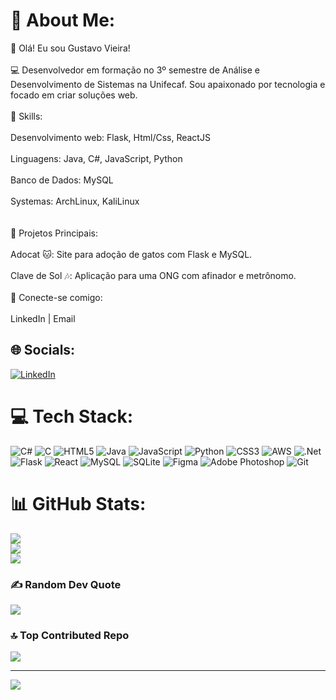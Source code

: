 # 💫 About Me:
👋 Olá! Eu sou Gustavo Vieira!<br><br>💻 Desenvolvedor em formação no 3º semestre de Análise e Desenvolvimento de Sistemas na Unifecaf. Sou apaixonado por tecnologia e focado em criar soluções web.<br><br>🚀 Skills:<br><br>Desenvolvimento web: Flask, Html/Css, ReactJS<br><br>Linguagens: Java, C#, JavaScript, Python<br><br>Banco de Dados: MySQL<br><br>Systemas: ArchLinux, KaliLinux<br><br><br>🌱 Projetos Principais:<br><br>Adocat 🐱: Site para adoção de gatos com Flask e MySQL.<br><br>Clave de Sol 🎶: Aplicação para uma ONG com afinador e metrônomo.<br><br>🤝 Conecte-se comigo:<br><br>LinkedIn | Email<br>


## 🌐 Socials:
[![LinkedIn](https://img.shields.io/badge/LinkedIn-%230077B5.svg?logo=linkedin&logoColor=white)](https://linkedin.com/in/www.linkedin.com/in/gustavo-vieira-pf) 

# 💻 Tech Stack:
![C#](https://img.shields.io/badge/c%23-%23239120.svg?style=for-the-badge&logo=csharp&logoColor=white) ![C](https://img.shields.io/badge/c-%2300599C.svg?style=for-the-badge&logo=c&logoColor=white) ![HTML5](https://img.shields.io/badge/html5-%23E34F26.svg?style=for-the-badge&logo=html5&logoColor=white) ![Java](https://img.shields.io/badge/java-%23ED8B00.svg?style=for-the-badge&logo=openjdk&logoColor=white) ![JavaScript](https://img.shields.io/badge/javascript-%23323330.svg?style=for-the-badge&logo=javascript&logoColor=%23F7DF1E) ![Python](https://img.shields.io/badge/python-3670A0?style=for-the-badge&logo=python&logoColor=ffdd54) ![CSS3](https://img.shields.io/badge/css3-%231572B6.svg?style=for-the-badge&logo=css3&logoColor=white) ![AWS](https://img.shields.io/badge/AWS-%23FF9900.svg?style=for-the-badge&logo=amazon-aws&logoColor=white) ![.Net](https://img.shields.io/badge/.NET-5C2D91?style=for-the-badge&logo=.net&logoColor=white) ![Flask](https://img.shields.io/badge/flask-%23000.svg?style=for-the-badge&logo=flask&logoColor=white) ![React](https://img.shields.io/badge/react-%2320232a.svg?style=for-the-badge&logo=react&logoColor=%2361DAFB) ![MySQL](https://img.shields.io/badge/mysql-4479A1.svg?style=for-the-badge&logo=mysql&logoColor=white) ![SQLite](https://img.shields.io/badge/sqlite-%2307405e.svg?style=for-the-badge&logo=sqlite&logoColor=white) ![Figma](https://img.shields.io/badge/figma-%23F24E1E.svg?style=for-the-badge&logo=figma&logoColor=white) ![Adobe Photoshop](https://img.shields.io/badge/adobe%20photoshop-%2331A8FF.svg?style=for-the-badge&logo=adobe%20photoshop&logoColor=white) ![Git](https://img.shields.io/badge/git-%23F05033.svg?style=for-the-badge&logo=git&logoColor=white)
# 📊 GitHub Stats:
![](https://github-readme-stats.vercel.app/api?username=gKyoga&theme=gotham&hide_border=false&include_all_commits=false&count_private=false)<br/>
![](https://github-readme-streak-stats.herokuapp.com/?user=gKyoga&theme=gotham&hide_border=false)<br/>
![](https://github-readme-stats.vercel.app/api/top-langs/?username=gKyoga&theme=gotham&hide_border=false&include_all_commits=false&count_private=false&layout=compact)

### ✍️ Random Dev Quote
![](https://quotes-github-readme.vercel.app/api?type=horizontal&theme=gruvbox)

### 🔝 Top Contributed Repo
![](https://github-contributor-stats.vercel.app/api?username=gKyoga&limit=5&theme=gotham&combine_all_yearly_contributions=true)

---
[![](https://visitcount.itsvg.in/api?id=gKyoga&icon=7&color=3)](https://visitcount.itsvg.in)

<!-- Proudly created with GPRM ( https://gprm.itsvg.in ) -->
